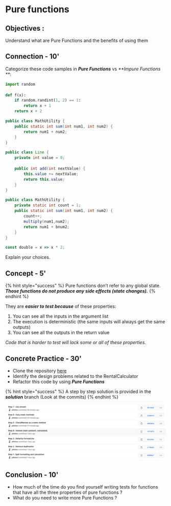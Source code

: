 # Pure functions

## Objectives :

Understand what are Pure Functions and the benefits of using them

## Connection - 10'

Categorize these code samples in _**Pure Functions**_ vs _**Impure Functions **_:

```python
import random

def f(x):
    if random.randint(1, 2) == 1:
        return x + 1
    return x + 2
```

```java
public class MathUtility {
    public static int sum(int num1, int num2) {
        return num1 + num2;
    }
}
```

```java
public class Line {
    private int value = 0;

    public int add(int nextValue) {
        this.value += nextValue;
        return this.value;
    }
}
```

```java
public class MathUtility {
    private static int count = 1;
    public static int sum(int num1, int num2) {
        count++;
        multiply(num1,num2);
        return num1 + bnum2;
    }
}
```

```javascript
const double = x => x * 2;
```

Explain your choices.

## Concept - 5'

{% hint style="success" %}
Pure functions don’t refer to any global state. _**Those functions do not produce any side effects (state changes).**_
{% endhint %}

They are _**easier to test because**_ of these properties:

1. You can see all the inputs in the argument list
2. The execution is deterministic (the same inputs will always get the same outputs)
3. You can see all the outputs in the return value

_Code that is harder to test will lack some or all of these properties._

## Concrete Practice - 30'

* Clone the repository [here](https://github.com/ythirion/pure-functions)
* Identify the design problems related to the RentalCalculator
* Refactor this code by using _**Pure Functions**_

{% hint style="success" %}
A step by step solution is provided in the _**solution**_ branch (Look at the commits)
{% endhint %}

![](<../../.gitbook/assets/image (549).png>)

## Conclusion - 10'

* How much of the time do you find yourself writing tests for functions that have all the three properties of pure functions ?
* What do you need to write more Pure Functions ?
